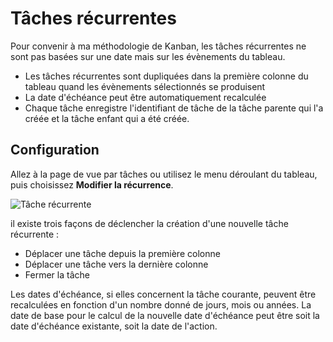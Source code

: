 Tâches récurrentes
===============

Pour convenir à ma méthodologie de Kanban, les tâches récurrentes ne sont pas basées sur une date mais sur les évènements du tableau.

- Les tâches récurrentes sont dupliquées dans la première colonne du tableau quand les évènements sélectionnés se produisent
- La date d'échéance peut être automatiquement recalculée
- Chaque tâche enregistre l'identifiant de tâche de la tâche parente qui l'a créée et la tâche enfant qui a été créée.

Configuration
-------------

Allez à la page de vue par tâches ou utilisez le menu déroulant du tableau, puis choisissez **Modifier la récurrence**.

![Tâche récurrente](https://kanboard.net/screenshots/documentation/recurring-tasks.png)

il existe trois façons de déclencher la création d'une nouvelle tâche récurrente :

- Déplacer une tâche depuis la première colonne
- Déplacer une tâche vers la dernière colonne
- Fermer la tâche

Les dates d'échéance, si elles concernent la tâche courante, peuvent être recalculées en fonction d'un nombre donné de jours, mois ou années.
La date de base pour le calcul de la nouvelle date d'échéance peut être soit la date d'échéance existante, soit la date de l'action.
